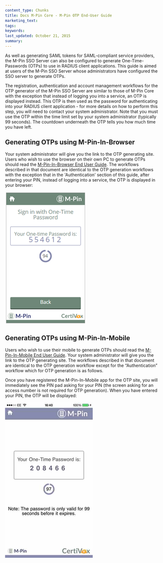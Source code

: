 ```yaml
---
content_type: Chunks
title: Docs M-Pin Core - M-Pin OTP End-User Guide
marketing_text:
tags: 
keywords: 
last_updated: October 21, 2015
summary: 
---
```


As well as generating SAML tokens for SAML-compliant service providers, the M-Pin SSO Server can also be configured to generate One-Time-Passwords (OTPs) to use in RADIUS client applications. This guide is aimed at users of the M-Pin SSO Server whose administrators have configured the SSO server to generate OTPs.

The registration, authentication and account management workflows for the OTP generator of the M-Pin SSO Server are similar to those of M-Pin Core with the exception that instead of logging you into a service, an OTP is displayed instead. This OTP is then used as the password for authenticating into your RADIUS client application - for more details on how to perform this step, you will need to contact your system administrator. Note that you must use the OTP within the time limit set by your system administrator (typically 99 seconds). The countdown underneath the OTP tells you how much time you have left.  

## Generating OTPs using M-Pin-In-Browser

Your system administrator will give you the link to the OTP generating site. Users who wish to use the browser on their own PC to generate OTPs should read the [M-Pin-In-Browser End User Guide](/docs/m-pin-core/mpin-in-browser-end-user-guide). The workflows described in that document are identical to the OTP generation workflows with the exception that in the 'Authentication' section of this guide, after entering your PIN, instead of logging into a service, the OTP is displayed in your browser:

![MOTPEUG1](/img/MOTPEUG1.png)

## Generating OTPs using M-Pin-In-Mobile

Users who wish to use their mobile to generate OTPs should read the [M-Pin-In-Mobile End User Guide](/docs/m-pin-core/mpin-in-mobile-end-user-guide). Your system administrator will give you the link to the OTP generating site. The workflows described in that document are identical to the OTP generation workflow except for the “Authentication” workflow which for OTP generation is as follows.   

Once you have registered the M-Pin-In-Mobile app for the OTP site, you will immediately see the PIN pad asking for your PIN (the screen asking for an access number is not required for OTP generation). When you have entered your PIN, the OTP will be displayed:

![MOTPEUG2](/img/MOTPEUG2.jpe)
